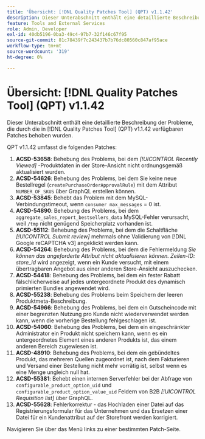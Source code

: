 ```yaml
---
title: 'Übersicht: [!DNL Quality Patches Tool] (QPT) v1.1.42'
description: Dieser Unterabschnitt enthält eine detaillierte Beschreibung der Probleme, die durch die in [!DNL Quality Patches Tool]  (QPT) v1.1.42 verfügbaren Patches behoben wurden.
feature: Tools and External Services
role: Admin, Developer
exl-id: 40db5196-0ba3-49c4-97b7-32f146c67f95
source-git-commit: 81c78439f7c243437b7b76dc80560c847af95ace
workflow-type: tm+mt
source-wordcount: '319'
ht-degree: 0%

---
```


# Übersicht: [!DNL Quality Patches Tool] (QPT) v1.1.42

Dieser Unterabschnitt enthält eine detaillierte Beschreibung der Probleme, die durch die in [!DNL Quality Patches Tool] (QPT) v1.1.42 verfügbaren Patches behoben wurden.

QPT v1.1.42 umfasst die folgenden Patches:

1. **ACSD-53658**: Behebung des Problems, bei dem *[!UICONTROL Recently Viewed]* -Produktdaten in der Store-Ansicht nicht ordnungsgemäß aktualisiert wurden.
1. **ACSD-54626**: Behebung des Problems, bei dem Sie keine neue Bestellregel (`createPurchaseOrderApprovalRule`) mit dem Attribut `NUMBER_OF_SKUS` über GraphQL erstellen können.
1. **ACSD-53845**: Behebt das Problem mit dem MySQL-Verbindungstimeout, wenn `consumer max_messages` = 0 ist.
1. **ACSD-54890**: Behebung des Problems, bei dem `aggregate_sales_report_bestsellers_data` MySQL-Fehler verursacht, weil `/tmp` nicht genügend Speicherplatz vorhanden ist.
1. **ACSD-55112**: Behebung des Problems, bei dem die Schaltfläche *[!UICONTROL Submit review]* mehrmals ohne Validierung von [!DNL Google reCAPTCHA v3] angeklickt werden kann.
1. **ACSD-54264**: Behebung des Problems, bei dem die Fehlermeldung *Sie können das angeforderte Attribut nicht aktualisieren können. Zeilen-ID: store_id* wird angezeigt, wenn ein Kunde versucht, mit einem übertragbaren Angebot aus einer anderen Store-Ansicht auszuchecken.
1. **ACSD-54418**: Behebung des Problems, bei dem ein fester Rabatt fälschlicherweise auf jedes untergeordnete Produkt des dynamisch primierten Bundles angewendet wird.
1. **ACSD-55238**: Behebung des Problems beim Speichern der leeren Produktmeta-Beschreibung.
1. **ACSD-54966**: Behebung des Problems, bei dem ein Gutscheincode mit einer begrenzten Nutzung pro Kunde nicht wiederverwendet werden kann, wenn die vorherige Bestellung fehlgeschlagen ist.
1. **ACSD-54060**: Behebung des Problems, bei dem ein eingeschränkter Administrator ein Produkt nicht speichern kann, wenn es ein untergeordnetes Element eines anderen Produkts ist, das einem anderen Bereich zugewiesen ist.
1. **ACSD-48910**: Behebung des Problems, bei dem ein gebündeltes Produkt, das mehreren Quellen zugeordnet ist, nach dem Fakturieren und Versand einer Bestellung nicht mehr vorrätig ist, selbst wenn es eine Menge ungleich null hat.
1. **ACSD-55381**: Behebt einen internen Serverfehler bei der Abfrage von `configurable_product_option_uid` und `configurable_product_option_value_uid` Feldern von B2B *[!UICONTROL Requisition list]* über GraphQL.
1. **ACSD-55628**: Fehlerkorrektur - das Hochladen einer Datei auf das Registrierungsformular für das Unternehmen und das Ersetzen einer Datei für ein Kundenattribut auf der Storefront werden korrigiert.

Navigieren Sie über das Menü links zu einer bestimmten Patch-Seite.
